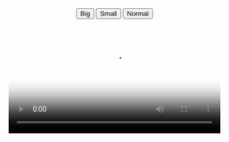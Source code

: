 <!DOCTYPE html> 
<html> 
<body> 

<div style="text-align:center"> 
<!--  <button onclick="playPause()">Play/Pause</button> -->
  <button onclick="makeBig()">Big</button>
  <button onclick="makeSmall()">Small</button>
  <button onclick="makeNormal()">Normal</button>
  <br><br>
  <video poster="/web-images/IMG_2289.jpg" id="video1" width="420" autoplay>
    <source src="/web-videos/22-59.mp4" type="video/mp4">
    Your browser does not support HTML5 video.
  </video>
</div> 

<script src="https://cdnjs.cloudflare.com/ajax/libs/p5.js/0.5.14/p5.js"></script>

<script>
var myVideo = document.getElementById("video1");

function playPause() 
{ 
  if (myVideo.paused) 
    myVideo.play(); 
  else 
    myVideo.pause(); 
} 

function makeBig() 
{ 
    myVideo.width = 720; 
} 

function makeSmall() 
{ 
    myVideo.width = 320; 
} 

function makeNormal() 
{ 
    myVideo.width = 420; 
} 

function setup() 
{
  createCanvas(420, 300);
}
function draw() 
{
  background(50);
  var videoX;
  if (myVideo.duration > 0)
    myVideo.time() * myVideo.width / myVideo.duration();
  else
	videoX=0;
  ellipse(videoX, 20, 20, 20);
}

function mousePressed() 
{
  if (myVideo.paused) 
  {
<!--    if (myVideo.duration > 0 && mouseX
<!--    myVideo.time((mouseX/myVideo.width) * myVideo.duration()); -->
    myVideo.play();
  }
  else 
  {
    myVideo.pause();
  }
}
</script> 


</body> 
</html>
